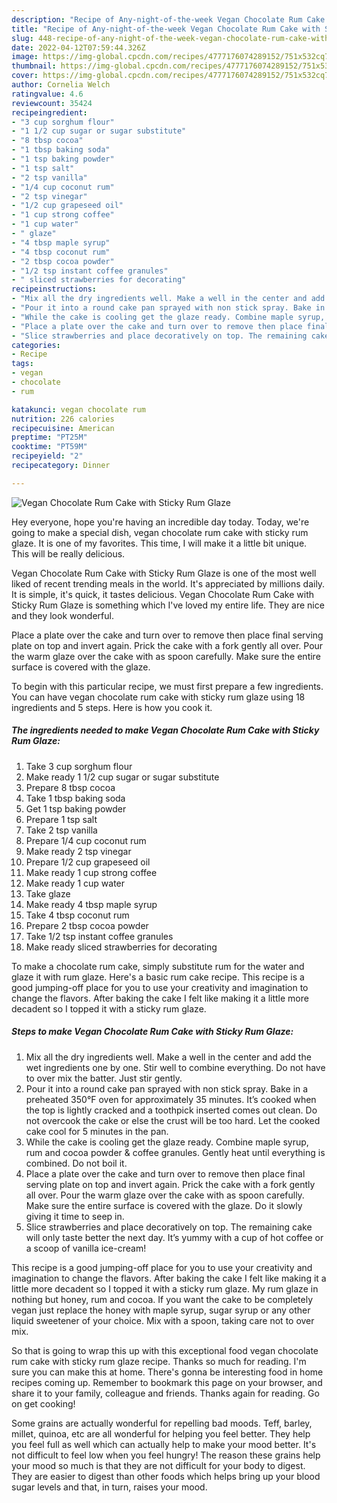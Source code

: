 ```yaml
---
description: "Recipe of Any-night-of-the-week Vegan Chocolate Rum Cake with Sticky Rum Glaze"
title: "Recipe of Any-night-of-the-week Vegan Chocolate Rum Cake with Sticky Rum Glaze"
slug: 448-recipe-of-any-night-of-the-week-vegan-chocolate-rum-cake-with-sticky-rum-glaze
date: 2022-04-12T07:59:44.326Z
image: https://img-global.cpcdn.com/recipes/4777176074289152/751x532cq70/vegan-chocolate-rum-cake-with-sticky-rum-glaze-recipe-main-photo.jpg
thumbnail: https://img-global.cpcdn.com/recipes/4777176074289152/751x532cq70/vegan-chocolate-rum-cake-with-sticky-rum-glaze-recipe-main-photo.jpg
cover: https://img-global.cpcdn.com/recipes/4777176074289152/751x532cq70/vegan-chocolate-rum-cake-with-sticky-rum-glaze-recipe-main-photo.jpg
author: Cornelia Welch
ratingvalue: 4.6
reviewcount: 35424
recipeingredient:
- "3 cup sorghum flour"
- "1 1/2 cup sugar or sugar substitute"
- "8 tbsp cocoa"
- "1 tbsp baking soda"
- "1 tsp baking powder"
- "1 tsp salt"
- "2 tsp vanilla"
- "1/4 cup coconut rum"
- "2 tsp vinegar"
- "1/2 cup grapeseed oil"
- "1 cup strong coffee"
- "1 cup water"
- " glaze"
- "4 tbsp maple syrup"
- "4 tbsp coconut rum"
- "2 tbsp cocoa powder"
- "1/2 tsp instant coffee granules"
- " sliced strawberries for decorating"
recipeinstructions:
- "Mix all the dry ingredients well. Make a well in the center and add the wet ingredients one by one. Stir well to combine everything. Do not have to over mix the batter. Just stir gently."
- "Pour it into a round cake pan sprayed with non stick spray. Bake in a preheated 350°F oven for approximately 35 minutes. It’s cooked when the top is lightly cracked and a toothpick inserted comes out clean. Do not overcook the cake or else the crust will be too hard. Let the cooked cake cool for 5 minutes in the pan."
- "While the cake is cooling get the glaze ready. Combine maple syrup, rum and cocoa powder &amp; coffee  granules. Gently heat until everything is combined. Do not boil it."
- "Place a plate over the cake and turn over to remove then place final serving plate on top and invert again. Prick the cake with a fork gently all over. Pour the warm glaze over the cake with as spoon carefully. Make sure the entire surface is covered with the glaze. Do it slowly giving it time to seep in."
- "Slice strawberries and place decoratively on top. The remaining cake will only taste better the next day.  It’s yummy with a cup of hot coffee or a scoop of vanilla ice-cream!"
categories:
- Recipe
tags:
- vegan
- chocolate
- rum

katakunci: vegan chocolate rum 
nutrition: 226 calories
recipecuisine: American
preptime: "PT25M"
cooktime: "PT59M"
recipeyield: "2"
recipecategory: Dinner

---
```



![Vegan Chocolate Rum Cake with Sticky Rum Glaze](https://img-global.cpcdn.com/recipes/4777176074289152/751x532cq70/vegan-chocolate-rum-cake-with-sticky-rum-glaze-recipe-main-photo.jpg)

Hey everyone, hope you're having an incredible day today. Today, we're going to make a special dish, vegan chocolate rum cake with sticky rum glaze. It is one of my favorites. This time, I will make it a little bit unique. This will be really delicious.

Vegan Chocolate Rum Cake with Sticky Rum Glaze is one of the most well liked of recent trending meals in the world. It's appreciated by millions daily. It is simple, it's quick, it tastes delicious. Vegan Chocolate Rum Cake with Sticky Rum Glaze is something which I've loved my entire life. They are nice and they look wonderful.

Place a plate over the cake and turn over to remove then place final serving plate on top and invert again. Prick the cake with a fork gently all over. Pour the warm glaze over the cake with as spoon carefully. Make sure the entire surface is covered with the glaze.


To begin with this particular recipe, we must first prepare a few ingredients. You can have vegan chocolate rum cake with sticky rum glaze using 18 ingredients and 5 steps. Here is how you cook it.

<!--inarticleads1-->

##### The ingredients needed to make Vegan Chocolate Rum Cake with Sticky Rum Glaze:

1. Take 3 cup sorghum flour
1. Make ready 1 1/2 cup sugar or sugar substitute
1. Prepare 8 tbsp cocoa
1. Take 1 tbsp baking soda
1. Get 1 tsp baking powder
1. Prepare 1 tsp salt
1. Take 2 tsp vanilla
1. Prepare 1/4 cup coconut rum
1. Make ready 2 tsp vinegar
1. Prepare 1/2 cup grapeseed oil
1. Make ready 1 cup strong coffee
1. Make ready 1 cup water
1. Take  glaze
1. Make ready 4 tbsp maple syrup
1. Take 4 tbsp coconut rum
1. Prepare 2 tbsp cocoa powder
1. Take 1/2 tsp instant coffee granules
1. Make ready  sliced strawberries for decorating


To make a chocolate rum cake, simply substitute rum for the water and glaze it with rum glaze. Here&#39;s a basic rum cake recipe. This recipe is a good jumping-off place for you to use your creativity and imagination to change the flavors. After baking the cake I felt like making it a little more decadent so I topped it with a sticky rum glaze. 

<!--inarticleads2-->

##### Steps to make Vegan Chocolate Rum Cake with Sticky Rum Glaze:

1. Mix all the dry ingredients well. Make a well in the center and add the wet ingredients one by one. Stir well to combine everything. Do not have to over mix the batter. Just stir gently.
1. Pour it into a round cake pan sprayed with non stick spray. Bake in a preheated 350°F oven for approximately 35 minutes. It’s cooked when the top is lightly cracked and a toothpick inserted comes out clean. Do not overcook the cake or else the crust will be too hard. Let the cooked cake cool for 5 minutes in the pan.
1. While the cake is cooling get the glaze ready. Combine maple syrup, rum and cocoa powder &amp; coffee  granules. Gently heat until everything is combined. Do not boil it.
1. Place a plate over the cake and turn over to remove then place final serving plate on top and invert again. Prick the cake with a fork gently all over. Pour the warm glaze over the cake with as spoon carefully. Make sure the entire surface is covered with the glaze. Do it slowly giving it time to seep in.
1. Slice strawberries and place decoratively on top. The remaining cake will only taste better the next day.  It’s yummy with a cup of hot coffee or a scoop of vanilla ice-cream!


This recipe is a good jumping-off place for you to use your creativity and imagination to change the flavors. After baking the cake I felt like making it a little more decadent so I topped it with a sticky rum glaze. My rum glaze in nothing but honey, rum and cocoa. If you want the cake to be completely vegan just replace the honey with maple syrup, sugar syrup or any other liquid sweetener of your choice. Mix with a spoon, taking care not to over mix. 

So that is going to wrap this up with this exceptional food vegan chocolate rum cake with sticky rum glaze recipe. Thanks so much for reading. I'm sure you can make this at home. There's gonna be interesting food in home recipes coming up. Remember to bookmark this page on your browser, and share it to your family, colleague and friends. Thanks again for reading. Go on get cooking!

Some grains are actually wonderful for repelling bad moods. Teff, barley, millet, quinoa, etc are all wonderful for helping you feel better. They help you feel full as well which can actually help to make your mood better. It's not difficult to feel low when you feel hungry! The reason these grains help your mood so much is that they are not difficult for your body to digest. They are easier to digest than other foods which helps bring up your blood sugar levels and that, in turn, raises your mood.
